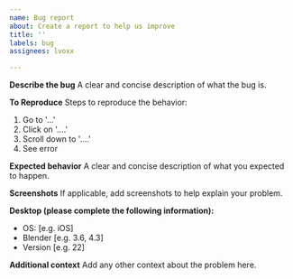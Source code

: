 ```yaml
---
name: Bug report
about: Create a report to help us improve
title: ''
labels: bug
assignees: lvoxx

---
```


**Describe the bug**
A clear and concise description of what the bug is.

**To Reproduce**
Steps to reproduce the behavior:
1. Go to '...'
2. Click on '....'
3. Scroll down to '....'
4. See error

**Expected behavior**
A clear and concise description of what you expected to happen.

**Screenshots**
If applicable, add screenshots to help explain your problem.

**Desktop (please complete the following information):**
 - OS: [e.g. iOS]
 - Blender [e.g. 3.6, 4.3]
 - Version [e.g. 22]

**Additional context**
Add any other context about the problem here.
